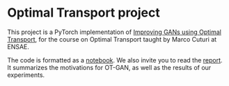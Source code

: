 # Optimal Transport project
This project is a PyTorch implementation of [Improving GANs using Optimal Transport](https://arxiv.org/pdf/1803.05573.pdf), for the course on Optimal Transport taught by Marco Cuturi at ENSAE.

The code is formatted as a [notebook](https://github.com/chrlsrx/optimal-transport-project/blob/main/ot_project_OTGAN.ipynb). We also invite you to read the [report](https://github.com/chrlsrx/optimal-transport-project/blob/main/Report_ot_gan.pdf). It summarizes the motivations for OT-GAN, as well as the results of our experiments.

